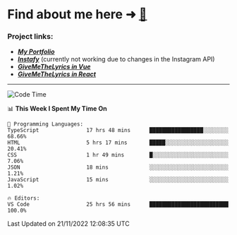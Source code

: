 # Find about me here ➜ [🧑](https://pauabella.dev)

### Project links:
- ***[My Portfolio](https://pauabella.dev)***
- ***[Instafy](https://instafy.me)*** (currently not working due to changes in the Instagram API)
- ***[GiveMeTheLyrics in Vue](https://lyrics.pauabella.dev)***
- ***[GiveMeTheLyrics in React](https://pauabella.dev/GiveMeTheLyrics)***

---
<!--START_SECTION:waka-->
![Code Time](http://img.shields.io/badge/Code%20Time-1%2C661%20hrs%2044%20mins-blue)

📊 **This Week I Spent My Time On** 

```text
💬 Programming Languages: 
TypeScript               17 hrs 48 mins      █████████████████░░░░░░░░   68.66% 
HTML                     5 hrs 17 mins       █████░░░░░░░░░░░░░░░░░░░░   20.41% 
CSS                      1 hr 49 mins        █░░░░░░░░░░░░░░░░░░░░░░░░   7.06% 
JSON                     18 mins             ░░░░░░░░░░░░░░░░░░░░░░░░░   1.21% 
JavaScript               15 mins             ░░░░░░░░░░░░░░░░░░░░░░░░░   1.02%

🔥 Editors: 
VS Code                  25 hrs 56 mins      █████████████████████████   100.0%

```


 Last Updated on 21/11/2022 12:08:35 UTC
<!--END_SECTION:waka-->
